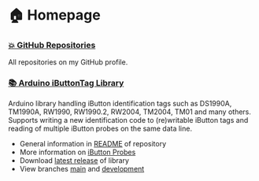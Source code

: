 # 🏠 Homepage

### [💥 GitHub Repositories](https://github.com/vdwulp?tab=repositories)
All repositories on my GitHub profile.

### [📚 Arduino iButtonTag Library](https://vdwulp.github.io/iButtonTag)
Arduino library handling iButton identification tags such as DS1990A, TM1990A, RW1990, RW1990.2, RW2004, TM2004, TM01 and many others. Supports writing a new identification code to (re)writable iButton tags and reading of multiple iButton probes on the same data line.

- General information in [README](https://github.com/vdwulp/iButtonTag/blob/main/README.md) of repository
- More information on [iButton Probes](https://vdwulp.github.io/iButtonTag/iButtonProbe.html)
- Download [latest release](https://github.com/vdwulp/iButtonTag/releases/latest) of library
- View branches [main](https://github.com/vdwulp/iButtonTag/tree/main) and [development](https://github.com/vdwulp/iButtonTag/tree/dev)
